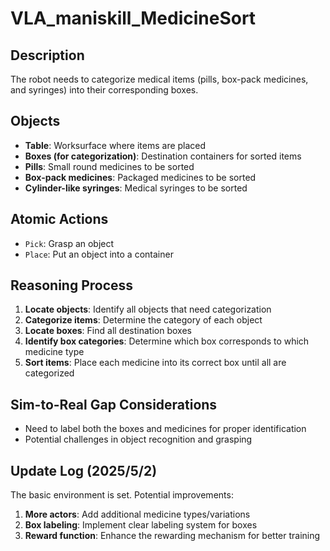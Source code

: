 # VLA_maniskill_MedicineSort

## Description
The robot needs to categorize medical items (pills, box-pack medicines, and syringes) into their corresponding boxes.

## Objects
- **Table**: Worksurface where items are placed
- **Boxes (for categorization)**: Destination containers for sorted items
- **Pills**: Small round medicines to be sorted
- **Box-pack medicines**: Packaged medicines to be sorted
- **Cylinder-like syringes**: Medical syringes to be sorted

## Atomic Actions
- `Pick`: Grasp an object
- `Place`: Put an object into a container

## Reasoning Process
1. **Locate objects**: Identify all objects that need categorization
2. **Categorize items**: Determine the category of each object
3. **Locate boxes**: Find all destination boxes
4. **Identify box categories**: Determine which box corresponds to which medicine type
5. **Sort items**: Place each medicine into its correct box until all are categorized

## Sim-to-Real Gap Considerations
- Need to label both the boxes and medicines for proper identification
- Potential challenges in object recognition and grasping

## Update Log (2025/5/2)
The basic environment is set. Potential improvements:
1. **More actors**: Add additional medicine types/variations
2. **Box labeling**: Implement clear labeling system for boxes
3. **Reward function**: Enhance the rewarding mechanism for better training


